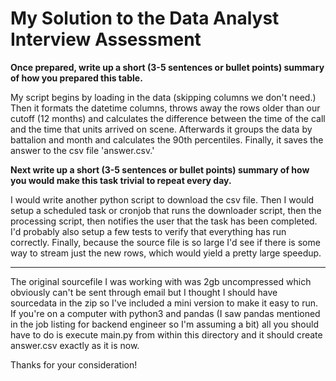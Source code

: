 # My Solution to the Data Analyst Interview Assessment

**Once prepared, write up a short (3-5 sentences or bullet points) summary of 
how you prepared this table.**

My script begins by loading in the data (skipping columns we don't need.) 
Then it formats the datetime columns, throws away the rows older than our cutoff 
(12 months) and calculates the difference between the time of the call and the 
time that units arrived on scene. Afterwards it groups the data by battalion and 
month and calculates the 90th percentiles. Finally, it saves the answer to the csv 
file 'answer.csv.'


**Next write up a short (3-5 sentences or bullet points) summary of how you would 
make this task trivial to repeat every day.**

I would write another python script to download the csv file.
Then I would setup a scheduled task or cronjob that runs the downloader script, 
then the processing script, then notifies the user that the task has been completed. 
I'd probably also setup a few tests to verify that everything has run correctly.
Finally, because the source file is so large I'd see if there is some way to stream
just the new rows, which would yield a pretty large speedup.

----------------------

The original sourcefile I was working with was 2gb uncompressed which obviously
can't be sent through email but I thought I should have sourcedata in the zip so
I've included a mini version to make it easy to run. If you're on a 
computer with python3 and pandas (I saw pandas mentioned in the job listing for 
backend engineer so I'm assuming a bit) all you should have to do is execute 
main.py from within this directory and it should create answer.csv exactly as it
is now.

Thanks for your consideration!
